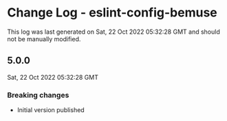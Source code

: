 # Change Log - eslint-config-bemuse

This log was last generated on Sat, 22 Oct 2022 05:32:28 GMT and should not be manually modified.

## 5.0.0
Sat, 22 Oct 2022 05:32:28 GMT

### Breaking changes

- Initial version published

